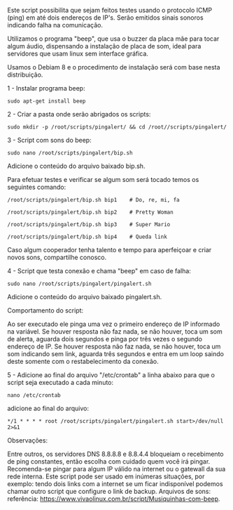 Este script possibilita que sejam feitos testes usando o protocolo ICMP (ping) em até dois endereços de IP's. Serão emitidos sinais sonoros indicando falha na comunicação.

Utilizamos o programa "beep", que usa o buzzer da placa mãe para tocar algum áudio, dispensando a instalação de placa de som, ideal para servidores que usam linux sem interface gráfica.

Usamos o Debiam 8 e o procedimento de instalação será com base nesta distribuição.

1 - Instalar programa beep:

    sudo apt-get install beep

2 - Criar a pasta onde serão abrigados os scripts:

    sudo mkdir -p /root/scripts/pingalert/ && cd /root//scripts/pingalert/

3 - Script com sons do beep:

    sudo nano /root/scripts/pingalert/bip.sh

Adicione o conteúdo do arquivo baixado bip.sh.

Para efetuar testes e verificar se algum som será tocado temos os seguintes comando:

    /root/scripts/pingalert/bip.sh bip1    # Do, re, mi, fa

    /root/scripts/pingalert/bip.sh bip2    # Pretty Woman

    /root/scripts/pingalert/bip.sh bip3    # Super Mario

    /root/scripts/pingalert/bip.sh bip4    # Queda link

Caso algum cooperador tenha talento e tempo para aperfeiçoar e criar novos sons, compartilhe conosco.

4 - Script que testa conexão e chama "beep" em caso de falha:

    sudo nano /root/scripts/pingalert/pingalert.sh

Adicione o conteúdo do arquivo baixado pingalert.sh.

Comportamento do script:

   Ao ser executado ele pinga uma vez o primeiro endereço de IP informado na variável.
   Se houver resposta não faz nada, se não houver, toca um som de alerta, aguarda dois segundos e pinga por três vezes o segundo endereço de IP.
   Se houver resposta não faz nada, se não houver, toca um som indicando sem link, aguarda três segundos e entra em um loop saindo deste somente com o restabelecimento da conexão.

5 - Adicione ao final do arquivo "/etc/crontab" a linha abaixo para que o script seja executado a cada minuto:

    nano /etc/crontab

adicione ao final do arquivo:

    */1 * * * * root /root/scripts/pingalert/pingalert.sh start>/dev/null 2>&1

Observações:

   Entre outros, os servidores DNS 8.8.8.8 e 8.8.4.4 bloqueiam o recebimento de ping constantes, então escolha com cuidado quem você irá pingar. Recomenda-se pingar para algum IP válido na internet ou o gatewall da sua rede interna.
   Este script pode ser usado em inúmeras situações, por exemplo: tendo dois links com a internet se um ficar indisponível podemos chamar outro script que configure o link de backup.
   Arquivos de sons: referência: https://www.vivaolinux.com.br/script/Musiquinhas-com-beep.
